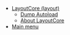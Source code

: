 * [LayoutCore (layout)](/LayoutCore/)
	 * [Dump Autoload](LayoutCore/Dump_Autoload.md)
	 * [About LayoutCore](/LayoutCore/README.md)
* [Main menu](/)
